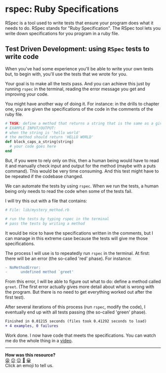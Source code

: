 # rspec: Ruby Specifications

RSpec is a tool used to write tests that ensure your program does what it needs to do. RSpec stands for "Ruby Specification". The RSpec tool lets you write down specifications for you program in a ruby file.

## Test Driven Development: using `RSpec` tests to write code

When you've had some experience you'll be able to write your own tests but, to begin with, you'll use the tests that we wrote for you.

Your goal is to make all the tests pass. And you can achieve this just by running `rspec` in the terminal, reading the error message you get and improving your code.

You might have another way of doing it. For instance: in the drills to chapter one, you are given the specifications of the code in the comments of the ruby file.

```Ruby
# TASK: define a method that returns a string that is the same as a given string, but converted to upper-case characters.
# EXAMPLE INPUT/OUTPUT:
# when the string is 'hello world'
# the method should return 'HELLO WORLD'
def block_caps_a_string(string)
  # your code goes here
end
```

But, if you were to rely only on this, then a human being would have to read it and manually check input and output for the method (maybe with a puts command). This would be very time consuming. And this test might have to be repeated if the codebase changed.

We can automate the tests by using `rspec`. When we run the tests, a human being only needs to read the code when some of the tests fail.

I will try this out with a file that contains:

```ruby
# File: lib/mystery_method.rb

# run the tests by typing rspec in the terminal
# pass the tests by writing a method
```

It would be nice to have the specifications written in the comments, but I can manage in this extreme case because the tests will give me those specifications.

The process I will use is to repeatedly run `rspec` in the terminal. At first: there will be an error (the so-called 'red' phase). For instance:

```diff
- NoMethodError:
-      undefined method `greet'
```

From this error, I will be able to figure out what to do: define a method called `greet`. (The first error actually gives more detail about what is wrong with the program. But there is no need to get everything worked out after the first test).

After several iterations of this process (run `rspec`, modify the code), I eventually end up with all tests passing (the so-called 'green' phase).

```diff
Finished in 0.01215 seconds (files took 0.41292 seconds to load)
+ 4 examples, 0 failures
```

Work done. I now have code that meets the specifications. You can watch me do the whole thing in a [video](https://www.youtube.com/watch?v=rC6thOxM2BM).

<!-- BEGIN GENERATED SECTION DO NOT EDIT -->

---

**How was this resource?**  
[😫](https://airtable.com/shrUJ3t7KLMqVRFKR?prefill_Repository=makersacademy%2Fruby_foundations&prefill_File=pills%2Frspec.md&prefill_Sentiment=😫) [😕](https://airtable.com/shrUJ3t7KLMqVRFKR?prefill_Repository=makersacademy%2Fruby_foundations&prefill_File=pills%2Frspec.md&prefill_Sentiment=😕) [😐](https://airtable.com/shrUJ3t7KLMqVRFKR?prefill_Repository=makersacademy%2Fruby_foundations&prefill_File=pills%2Frspec.md&prefill_Sentiment=😐) [🙂](https://airtable.com/shrUJ3t7KLMqVRFKR?prefill_Repository=makersacademy%2Fruby_foundations&prefill_File=pills%2Frspec.md&prefill_Sentiment=🙂) [😀](https://airtable.com/shrUJ3t7KLMqVRFKR?prefill_Repository=makersacademy%2Fruby_foundations&prefill_File=pills%2Frspec.md&prefill_Sentiment=😀)  
Click an emoji to tell us.

<!-- END GENERATED SECTION DO NOT EDIT -->
